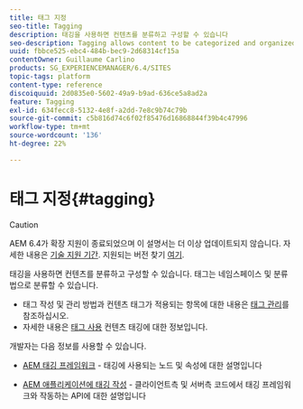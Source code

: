 ```yaml
---
title: 태그 지정
seo-title: Tagging
description: 태깅을 사용하면 컨텐츠를 분류하고 구성할 수 있습니다
seo-description: Tagging allows content to be categorized and organized
uuid: fbbce525-ebc4-484b-bec9-2d68314cf15a
contentOwner: Guillaume Carlino
products: SG_EXPERIENCEMANAGER/6.4/SITES
topic-tags: platform
content-type: reference
discoiquuid: 2d0835e0-5602-49a9-b9ad-636ce5a8ad2a
feature: Tagging
exl-id: 634fecc8-5132-4e8f-a2dd-7e8c9b74c79b
source-git-commit: c5b816d74c6f02f85476d16868844f39b4c47996
workflow-type: tm+mt
source-wordcount: '136'
ht-degree: 22%

---
```


# 태그 지정{#tagging}

>[!CAUTION]
>
>AEM 6.4가 확장 지원이 종료되었으며 이 설명서는 더 이상 업데이트되지 않습니다. 자세한 내용은 [기술 지원 기간](https://helpx.adobe.com/kr/support/programs/eol-matrix.html). 지원되는 버전 찾기 [여기](https://experienceleague.adobe.com/docs/).

태깅을 사용하면 컨텐츠를 분류하고 구성할 수 있습니다. 태그는 네임스페이스 및 분류법으로 분류할 수 있습니다.

* 태그 작성 및 관리 방법과 컨텐츠 태그가 적용되는 항목에 대한 내용은 [태그 관리](/help/sites-administering/tags.md)를 참조하십시오.
* 자세한 내용은 [태그 사용](/help/sites-authoring/tags.md) 컨텐츠 태깅에 대한 정보입니다.

개발자는 다음 정보를 사용할 수 있습니다.

* [AEM 태깅 프레임워크](/help/sites-developing/framework.md) - 태깅에 사용되는 노드 및 속성에 대한 설명입니다

* [AEM 애플리케이션에 태깅 작성](/help/sites-developing/building.md) - 클라이언트측 및 서버측 코드에서 태깅 프레임워크와 작동하는 API에 대한 설명입니다
